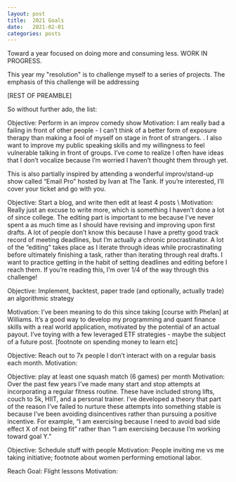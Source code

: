 ```yaml
---
layout: post
title:  2021 Goals
date:   2021-02-01
categories: posts
---
```

Toward a year focused on doing more and consuming less. WORK IN PROGRESS.
<!--more-->

This year my "resolution" is to challenge myself to a series of projects. The emphasis of this challenge will be addressing  

[REST OF PREAMBLE]

So without further ado, the list:

Objective: Perform in an improv comedy show
Motivation: I am really bad a failing in front of other people - I can’t think of a better form of exposure therapy than making a fool of myself on stage in front of strangers. . I also want to improve my public speaking skills and my willingness to feel vulnerable talking in front of groups. I’ve come to realize I often have ideas that I don’t vocalize because I’m worried I haven’t thought them through yet.

This is also partially inspired by attending a wonderful improv/stand-up show called “Email Pro” hosted by Ivan at The Tank. If you’re interested, I’ll cover your ticket and go with you. 

Objective: Start a blog, and write then edit at least 4 posts \\ 
Motivation: Really just an excuse to write more, which is something I haven’t done a lot of since college. The editing part is important to me because I’ve never spent a as much time as I should have revising and improving upon first drafts. A lot of people don’t know this because I have a pretty good track record of meeting deadlines, but I’m actually a chronic procrastinator. A lot of the “editing” takes place as I iterate through ideas while procrastinating before ultimately finishing a task, rather than iterating through real drafts. I want to practice getting in the habit of setting deadlines and editing before I reach them. If you’re reading this, I’m over 1/4 of the way through this challenge!

Objective: Implement, backtest, paper trade (and optionally, actually trade) an algorithmic strategy

Motivation: I’ve been meaning to do this since taking [course with Phelan] at Williams. It’s a good way to develop my programming and quant finance skills with a real world application, motivated by the potential of an actual payout. I’ve toying with a few leveraged ETF strategies - maybe the subject of a future post. [footnote on spending money to learn etc]

Objective: Reach out to 7x people I don’t interact with on a regular basis each month.
Motivation: 

Objective: play at least one squash match (6 games) per month
Motivation: Over the past few years I’ve made many start and stop attempts at incorporating a regular fitness routine. These have included strong lifts, couch to 5k, HIIT, and a personal trainer. I’ve developed a theory that part of the reason I’ve failed to nurture these attempts into something stable is because I’ve been avoiding disincentives rather than pursuing a positive incentive. For example, “I am exercising because I need to avoid bad side effect X of not being fit” rather than “I am exercising because I’m working toward goal Y.” 

Objective: Schedule stuff with people 
Motivation: People inviting me vs me taking initiative; footnote about women performing emotional labor.

Reach Goal: Flight lessons
Motivation: 


